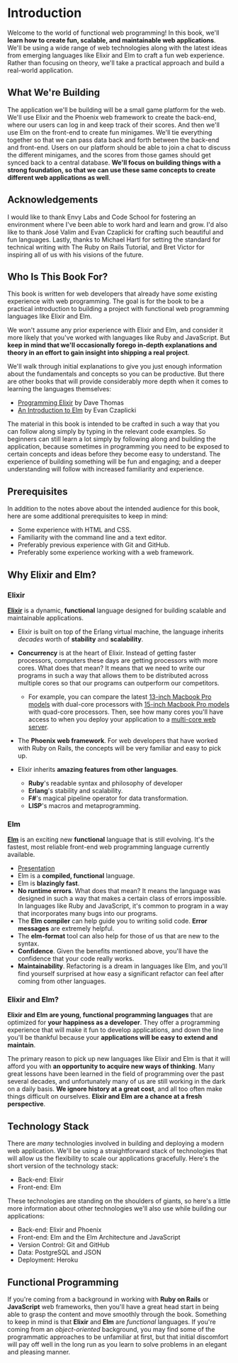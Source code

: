 # Introduction

Welcome to the world of functional web programming! In this book, we'll **learn
how to create fun, scalable, and maintainable web applications**. We'll be
using a wide range of web technologies along with the latest ideas from
emerging languages like Elixir and Elm to craft a fun web experience. Rather
than focusing on theory, we'll take a practical approach and build a real-world
application.

## What We're Building

The application we'll be building will be a small game platform for the web.
We'll use Elixir and the Phoenix web framework to create the back-end, where
our users can log in and keep track of their scores. And then we'll use Elm on
the front-end to create fun minigames. We'll tie everything together so that we
can pass data back and forth between the back-end and front-end. Users on our
platform should be able to join a chat to discuss the different minigames, and
the scores from those games should get synced back to a central database.
**We'll focus on building things with a strong foundation, so that we can use
these same concepts to create different web applications as well**.

## Acknowledgements

I would like to thank Envy Labs and Code School for fostering an environment
where I've been able to work hard and learn and grow. I'd also like to thank
José Valim and Evan Czaplicki for crafting such beautiful and fun languages.
Lastly, thanks to Michael Hartl for setting the standard for technical writing
with The Ruby on Rails Tutorial, and Bret Victor for inspiring all of us with
his visions of the future.

## Who Is This Book For?

This book is written for web developers that already have _some_ existing
experience with web programming. The goal is for the book to be a practical
introduction to building a project with functional web programming languages
like Elixir and Elm.

We won't assume any prior experience with Elixir and Elm, and consider it more
likely that you've worked with languages like Ruby and JavaScript. But **keep
in mind that we'll occasionally forego in-depth explanations and theory in an
effort to gain insight into shipping a real project**.

We'll walk through initial explanations to give you just enough information
about the fundamentals and concepts so you can be productive. But there are
other books that will provide considerably more depth when it comes to learning
the languages themselves:

- [Programming Elixir](https://pragprog.com/book/elixir/programming-elixir)
  by Dave Thomas
- [An Introduction to Elm](https://guide.elm-lang.org/) by Evan Czaplicki

The material in this book is intended to be crafted in such a way that you can
follow along simply by typing in the relevant code examples. So beginners can
still learn a lot simply by following along and building the application,
because sometimes in programming you need to be exposed to certain concepts and
ideas before they become easy to understand. The experience of building
something will be fun and engaging; and a deeper understanding will follow with
increased familiarity and experience.

## Prerequisites

In addition to the notes above about the intended audience for this book, here
are some additional prerequisites to keep in mind:

- Some experience with HTML and CSS.
- Familiarity with the command line and a text editor.
- Preferably previous experience with Git and GitHub.
- Preferably some experience working with a web framework.

## Why Elixir and Elm?

### Elixir

[**Elixir**](http://elixir-lang.org) is a dynamic, **functional** language
designed for building scalable and maintainable applications.

- Elixir is built on top of the Erlang virtual machine, the language inherits
  _decades_ worth of **stability** and **scalability**.
- **Concurrency** is at the heart of Elixir. Instead of getting faster
  processors, computers these days are getting processors with more cores. What
  does that mean? It means that we need to write our programs in such a way that
  allows them to be distributed across multiple cores so that our programs can
  outperform our competitors.

  - For example, you can compare the latest
    [13-inch Macbook Pro models](http://www.apple.com/shop/buy-mac/macbook-pro/13-inch)
    with dual-core processors with
    [15-inch Macbook Pro models](http://www.apple.com/shop/buy-mac/macbook-pro/15-inch)
    with quad-core processors. Then, see how many cores you'll have access to
    when you deploy your application to a
    [multi-core web server](https://www.digitalocean.com/pricing/#droplet).

- The **Phoenix web framework**. For web developers that have worked with Ruby
  on Rails, the concepts will be very familiar and easy to pick up.

- Elixir inherits **amazing features from other languages**.

  - **Ruby**'s readable syntax and philosophy of developer 
  - **Erlang**'s stability and scalability.
  - **F#**'s magical pipeline operator for data transformation.
  - **LISP**'s macros and metaprogramming.

### Elm

[**Elm**](http://elm-lang.org) is an exciting new **functional** language that
is still evolving. It's the fastest, most reliable front-end web programming
language currently available.

- [Presentation](https://prezi.com/wofdk8e6uuy3/getting-to-know-elm)
- Elm is a **compiled, functional** language.
- Elm is **blazingly fast**.
- **No runtime errors**. What does that mean? It means the language was
  designed in such a way that makes a certain class of errors impossible. In
  languages like Ruby and JavaScript, it's common to program in a way that
  incorporates many bugs into our programs.
- The **Elm compiler** can help guide you to writing solid code. **Error
  messages** are extremely helpful.
- The **elm-format** tool can also help for those of us that are new to the
  syntax.
- **Confidence**. Given the benefits mentioned above, you'll have the
  confidence that your code really works.
- **Maintainability**. Refactoring is a dream in languages like Elm, and you'll
  find yourself surprised at how easy a significant refactor can feel after
  coming from other languages.

### Elixir and Elm?

**Elixir and Elm are young, functional programming languages** that are
optimized for **your happiness as a developer**. They offer a programming
experience that will make it fun to develop applications, and down the line
you'll be thankful because your **applications will be easy to extend and
maintain**.

The primary reason to pick up new languages like Elixir and Elm is that it will
afford you with **an opportunity to acquire new ways of thinking**. Many great
lessons have been learned in the field of programming over the past several
decades, and unfortunately many of us are still working in the dark on a daily
basis. **We ignore history at a great cost**, and all too often make things
difficult on ourselves. **Elixir and Elm are a chance at a fresh perspective**.

## Technology Stack

There are _many_ technologies involved in building and deploying a modern web
application. We'll be using a straightforward stack of technologies that will
allow us the flexibility to scale our applications gracefully. Here's the short
version of the technology stack:

- Back-end: Elixir
- Front-end: Elm

These technologies are standing on the shoulders of giants, so here's a little
more information about other technologies we'll also use while building our
applications:

- Back-end: Elixir and Phoenix
- Front-end: Elm and the Elm Architecture and JavaScript
- Version Control: Git and GitHub
- Data: PostgreSQL and JSON
- Deployment: Heroku

## Functional Programming

If you're coming from a background in working with **Ruby on Rails** or
**JavaScript** web frameworks, then you'll have a great head start in being
able to grasp the content and move smoothly through the book. Something to keep
in mind is that **Elixir** and **Elm** are _functional_ languages. If you're
coming from an _object-oriented_ background, you may find some of the
programmatic approaches to be unfamiliar at first, but that initial discomfort
will pay off well in the long run as you learn to solve problems in an elegant
and pleasing manner.

